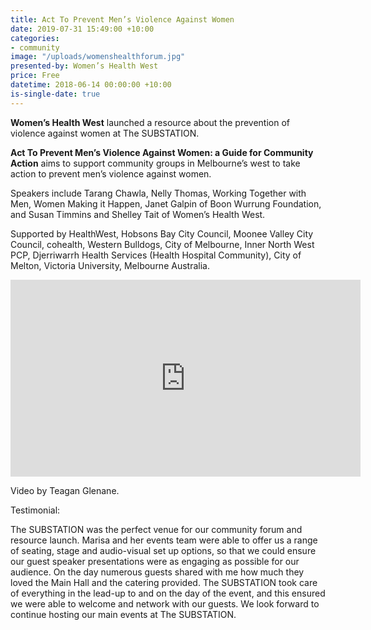 ```yaml
---
title: Act To Prevent Men’s Violence Against Women
date: 2019-07-31 15:49:00 +10:00
categories:
- community
image: "/uploads/womenshealthforum.jpg"
presented-by: Women’s Health West
price: Free
datetime: 2018-06-14 00:00:00 +10:00
is-single-date: true
---
```


**Women’s Health West** launched a resource about the prevention of violence against women at The SUBSTATION.

**Act To Prevent Men’s Violence Against Women: a Guide for Community Action** aims to support community groups in Melbourne’s west to take action to prevent men’s violence against women.

Speakers include Tarang Chawla, Nelly Thomas, Working Together with Men, Women Making it Happen, Janet Galpin of Boon Wurrung Foundation, and Susan Timmins and Shelley Tait of Women’s Health West.

Supported by HealthWest, Hobsons Bay City Council, Moonee Valley City Council, cohealth, Western Bulldogs, City of Melbourne, Inner North West PCP, Djerriwarrh Health Services (Health Hospital Community), City of Melton, Victoria University, Melbourne Australia.


<iframe width="560" height="315" src="https://www.youtube.com/embed/lj-OqfNxp2s" frameborder="0" allow="accelerometer; autoplay; encrypted-media; gyroscope; picture-in-picture" allowfullscreen></iframe>


Video by Teagan Glenane.

Testimonial:

The SUBSTATION was the perfect venue for our community forum and resource launch. Marisa and her events team were able to offer us a range of seating, stage and audio-visual set up options, so that we could ensure our guest speaker presentations were as engaging as possible for our audience. On the day numerous guests shared with me how much they loved the Main Hall and the catering provided. The SUBSTATION took care of everything in the lead-up to and on the day of the event, and this ensured we were able to welcome and network with our guests. We look forward to continue hosting our main events at The SUBSTATION.